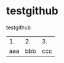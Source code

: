 # testgithub
testgithub
<table>
	<tr>
		<td>1.</td>
		<td>2.</td>
		<td>3.</td>
	</tr>
	<tr>
		<td>aaa</td>
		<td>bbb</td>
		<td>ccc</td>
	</tr>
</table>
